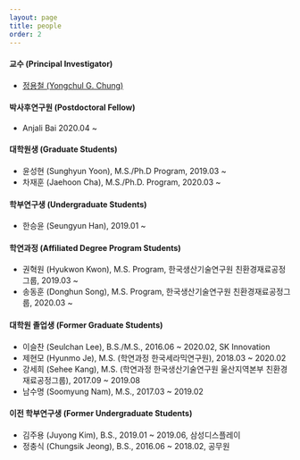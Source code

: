 ```yaml
---
layout: page
title: people
order: 2
---
```

#### 교수 (Principal Investigator)
- [정용철 (Yongchul G. Chung)](http://gregchung.github.io/professor/)

#### 박사후연구원 (Postdoctoral Fellow)
- Anjali Bai 2020.04 ~ 

#### 대학원생 (Graduate Students)
- 윤성현 (Sunghyun Yoon), M.S./Ph.D Program, 2019.03 ~
- 차재훈 (Jaehoon Cha), M.S./Ph.D. Program, 2020.03 ~

#### 학부연구생 (Undergraduate Students)
- 한승윤 (Seungyun Han), 2019.01 ~

#### 학연과정 (Affiliated Degree Program Students)
- 권혁원 (Hyukwon Kwon), M.S. Program, 한국생산기술연구원 친환경재료공정그룹, 2019.03 ~
- 송동훈 (Donghun Song), M.S. Program, 한국생산기술연구원 친환경재료공정그룹, 2020.03 ~

#### 대학원 졸업생 (Former Graduate Students)
- 이슬찬 (Seulchan Lee), B.S./M.S., 2016.06 ~ 2020.02, SK Innovation
- 제현모 (Hyunmo Je), M.S. (학연과정 한국세라믹연구원), 2018.03 ~ 2020.02
- 강세희 (Sehee Kang), M.S. (학연과정 한국생산기술연구원 울산지역본부 친환경재료공정그룹), 2017.09 ~ 2019.08
- 남수명 (Soomyung Nam), M.S., 2017.03 ~ 2019.02

#### 이전 학부연구생 (Former Undergraduate Students)
- 김주용 (Juyong Kim), B.S., 2019.01 ~ 2019.06, 삼성디스플레이
- 정충식 (Chungsik Jeong), B.S., 2016.06 ~ 2018.02, 공무원
